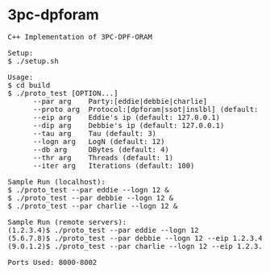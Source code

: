 # 3pc-dpforam
<pre>
C++ Implementation of 3PC-DPF-ORAM

Setup:  
$ ./setup.sh

Usage:  
$ cd build  
$ ./proto_test [OPTION...]  
      --par arg    Party:[eddie|debbie|charlie]  
      --proto arg  Protocol:[dpforam|ssot|inslbl] (default: dpforam)  
      --eip arg    Eddie's ip (default: 127.0.0.1)  
      --dip arg    Debbie's ip (default: 127.0.0.1)  
      --tau arg    Tau (default: 3)  
      --logn arg   LogN (default: 12)  
      --db arg     DBytes (default: 4)  
      --thr arg    Threads (default: 1)  
      --iter arg   Iterations (default: 100)
      
Sample Run (localhost):  
$ ./proto_test --par eddie --logn 12 &  
$ ./proto_test --par debbie --logn 12 &  
$ ./proto_test --par charlie --logn 12 &

Sample Run (remote servers):  
(1.2.3.4)$ ./proto_test --par eddie --logn 12  
(5.6.7.8)$ ./proto_test --par debbie --logn 12 --eip 1.2.3.4  
(9.0.1.2)$ ./proto_test --par charlie --logn 12 --eip 1.2.3.4 --dip 5.6.7.8  

Ports Used: 8000-8002
</pre>
